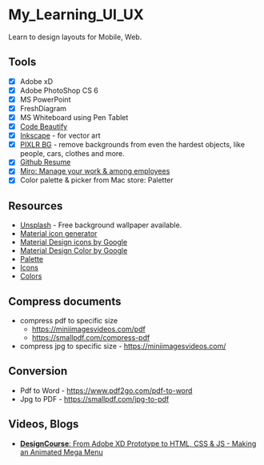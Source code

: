 # My_Learning_UI_UX
Learn to design layouts for Mobile, Web.

## Tools
* [x] Adobe xD
* [x] Adobe PhotoShop CS 6
* [x] MS PowerPoint
* [x] FreshDiagram
* [x] MS Whiteboard using Pen Tablet
* [x] [Code Beautify](https://carbon.now.sh/)
* [x] [Inkscape](https://inkscape.org/release/inkscape-1.0.2/windows/64-bit/exe/dl/) - for vector art
* [x] [PIXLR BG](https://pixlr.com/remove-background/) - remove backgrounds from even the hardest objects, like people, cars, clothes and more.
* [x] [Github Resume](https://github.com/anuraghazra/github-readme-stats/blob/master/themes/README.md)
* [x] [Miro: Manage your work & among employees](https://miro.com/apps/)
* [x] Color palette & picker from Mac store: Paletter

## Resources
* [Unsplash](https://unsplash.com/) - Free background wallpaper available.
* [Material icon generator](https://romannurik.github.io/AndroidAssetStudio/icons-launcher.html)
* [Material Design icons by Google](https://material.io/tools/icons/?style=baseline)
* [Material Design Color by Google](https://material-ui.com/customization/color/)
* [Palette](https://www.materialpalette.com/)
* [Icons](https://www.materialpalette.com/icons)
* [Colors](https://www.materialpalette.com/colors)

## Compress documents
* compress pdf to specific size 
  - https://miniimagesvideos.com/pdf
  - https://smallpdf.com/compress-pdf
* compress jpg to specific size - https://miniimagesvideos.com/

## Conversion
* Pdf to Word - https://www.pdf2go.com/pdf-to-word
* Jpg to PDF - https://smallpdf.com/jpg-to-pdf

## Videos, Blogs
* [__DesignCourse__: From Adobe XD Prototype to HTML, CSS & JS - Making an Animated Mega Menu](https://www.youtube.com/watch?v=4G9c5swUyOc)
